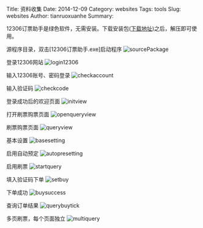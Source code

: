 Title: 资料收集 
Date: 2014-12-09 
Category: websites 
Tags: tools 
Slug: websites
Author: tianruoxuanhe
Summary:


12306订票助手是绿色软件，无需安装。下载安装包([下载地址](http://www.fishlee.net/soft/12306/))之后，解压即可使用。

源程序目录，双击[12306订票助手.exe]启动程序
![sourcePackage](./picture/sourcePackage.jpg)

登录12306网站
![login12306](./picture/login12306.jpg)

输入12306账号、密码登录
![checkaccount](./picture/checkaccout.jpg)

输入验证码
![checkcode](./picture/checkcode.jpg)

登录成功后的欢迎页面
![initview](./picture/initview.jpg)

打开刷票购票页面
![openqueryview](./picture/openqueryview.jpg)

刷票购票页面
![queryview](./picture/queryview.jpg)

基本设置
![basesetting](./picture/basesetting.jpg)

启用自动预定
![autopresetting](./picture/autopresetting.jpg)

启用刷票
![startquery](./picture/startquery.jpg)

填入验证码下单
![setbuy](./picture/setbuy.jpg)

下单成功
![buysuccess](./picture/buysuccess.jpg)

查询订单结果
![querybuytick](./picture/querybuytick.jpg)

多页刷票，每个页面独立
![multiquery](./picture/multiquery.jpg)

